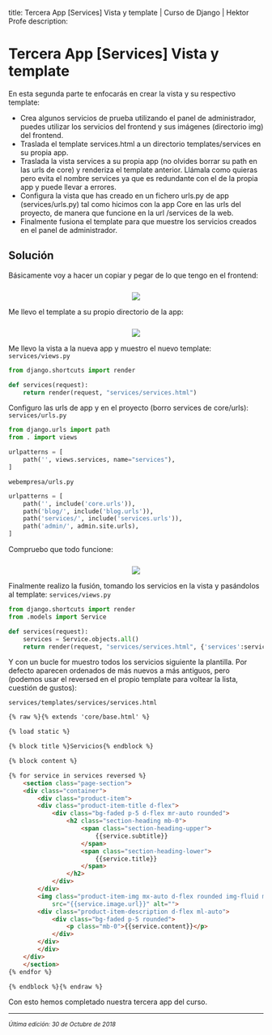 title: Tercera App [Services] Vista y template | Curso de Django | Hektor Profe
description: 

# Tercera App [Services] Vista y template

En esta segunda parte te enfocarás en crear la vista y su respectivo template:

* Crea algunos servicios de prueba utilizando el panel de administrador, puedes utilizar los servicios del frontend y sus imágenes (directorio img) del frontend. 
* Traslada el template services.html a un directorio templates/services en su propia app.
* Traslada la vista services a su propia app (no olvides borrar su path en las urls de core) y renderiza el template anterior. Llámala como quieras pero evita el nombre services ya que es redundante con el de la propia app y puede llevar a errores.
* Configura la vista que has creado en un fichero urls.py de app (services/urls.py) tal como hicimos con la app Core en las urls del proyecto, de manera que funcione en la url /services de la web. 
* Finalmente fusiona el template para que muestre los servicios creados en el panel de administrador.

## Solución

Básicamente voy a hacer un copiar y pegar de lo que tengo en el frontend:

<div style="text-align:center;margin-top:25px"><img src="{{cdn}}/django/webempresa/16.png" style="max-width:220px"/></div>

Me llevo el template a su propio directorio de la app:

<div style="text-align:center;margin-top:25px"><img src="{{cdn}}/django/webempresa/43.png" style="max-width:200px"/></div>

Me llevo la vista a la nueva app y muestro el nuevo template:
`services/views.py`
```python
from django.shortcuts import render

def services(request):
    return render(request, "services/services.html")
```

Configuro las urls de app y en el proyecto (borro services de core/urls):
`services/urls.py`
```python
from django.urls import path
from . import views

urlpatterns = [
    path('', views.services, name="services"),
]
```
`webempresa/urls.py`
```python
urlpatterns = [
    path('', include('core.urls')),
    path('blog/', include('blog.urls')),
    path('services/', include('services.urls')),
    path('admin/', admin.site.urls),
]
```

Compruebo que todo funcione:

<div style="text-align:center;margin-top:25px"><img src="{{cdn}}/django/webempresa/17.png" style="max-width:400px"/></div>

Finalmente realizo la fusión, tomando los servicios en la vista y pasándolos al template:
`services/views.py`
```python 
from django.shortcuts import render
from .models import Service

def services(request):
    services = Service.objects.all()
    return render(request, "services/services.html", {'services':services})
```

Y con un bucle for muestro todos los servicios siguiente la plantilla. Por defecto aparecen ordenados de más nuevos a más antiguos, pero (podemos usar el reversed en el propio template para voltear la lista, cuestión de gustos):

`services/templates/services/services.html`
```html
{% raw %}{% extends 'core/base.html' %}

{% load static %}

{% block title %}Servicios{% endblock %}

{% block content %}

{% for service in services reversed %}
    <section class="page-section">
    <div class="container">
        <div class="product-item">
        <div class="product-item-title d-flex">
            <div class="bg-faded p-5 d-flex mr-auto rounded">
                <h2 class="section-heading mb-0">
                    <span class="section-heading-upper">
                        {{service.subtitle}}
                    </span>
                    <span class="section-heading-lower">
                        {{service.title}}
                    </span>
                </h2>
            </div>
        </div>
        <img class="product-item-img mx-auto d-flex rounded img-fluid mb-3"
            src="{{service.image.url}}" alt="">
        <div class="product-item-description d-flex ml-auto">
            <div class="bg-faded p-5 rounded">
                <p class="mb-0">{{service.content}}</p>
            </div>
        </div>
        </div>
    </div>
    </section>
{% endfor %}

{% endblock %}{% endraw %}
```

Con esto hemos completado nuestra tercera app del curso.

___
<small class="edited"><i>Última edición: 30 de Octubre de 2018</i></small>